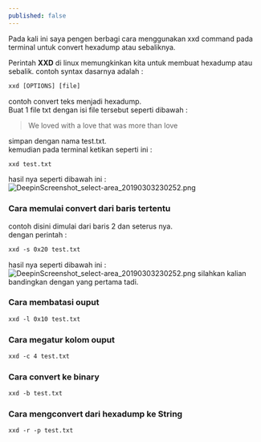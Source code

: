 ```yaml
---
published: false
---
```

Pada kali ini saya pengen berbagi cara menggunakan xxd command pada terminal untuk convert hexadump atau sebaliknya.

Perintah **XXD** di linux memungkinkan kita untuk membuat hexadump atau sebalik. contoh syntax dasarnya adalah :
```html
xxd [OPTIONS] [file]
```

contoh convert teks menjadi hexadump.  
Buat 1 file txt dengan isi file tersebut seperti dibawah :

> We loved with a love that was more than love

simpan dengan nama test.txt.  
kemudian pada terminal ketikan seperti ini :

```html
xxd test.txt
```

hasil nya seperti dibawah ini :
![DeepinScreenshot_select-area_20190303230252.png]({{site.baseurl}}/_posts/DeepinScreenshot_select-area_20190303230252.png)


### Cara memulai convert dari baris tertentu

contoh disini dimulai dari baris 2 dan seterus nya.  
dengan perintah :
```html
xxd -s 0x20 test.txt
```

hasil nya seperti dibawah ini :
![DeepinScreenshot_select-area_20190303230252.png]({{site.baseurl}}/_posts/DeepinScreenshot_select-area_20190303230252.png)
silahkan kalian bandingkan dengan yang pertama tadi.  

### Cara membatasi ouput 
```html
xxd -l 0x10 test.txt
```

### Cara megatur kolom ouput 
```html
xxd -c 4 test.txt
```

### Cara convert ke binary
```html
xxd -b test.txt
```

### Cara mengconvert dari hexadump ke String
```html
xxd -r -p test.txt
```